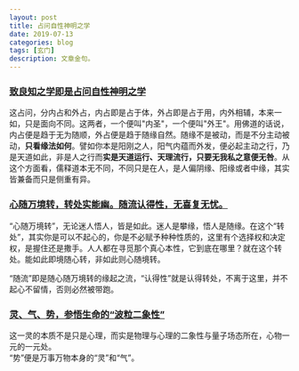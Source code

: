 ```yaml
---
layout: post
title: 占问自性神明之学
date: 2019-07-13
categories: blog
tags: [玄门]
description: 文章金句。
---
```


### [致良知之学即是占问自性神明之学](https://mp.weixin.qq.com/s/j09qnnM5-J5t6dWMESGtfg)
这占问，分内占和外占，内占即是占于体，外占即是占于用，内外相辅，本来一如，只是面向不同。这两者，一个便叫"内圣"，一个便叫"外王"。用佛道的话说，内占便是趋于无为随顺，外占便是趋于随缘自然。随缘不是被动，而是不分主动被动，**只看缘法如何**。譬如你本是阳刚之人，阳气内蕴而外发，便必起主动之行，乃是天道如此，非是人之行而**实是天道运行、天理流行，只要无我私之意便无咎**。从这个方面看，儒释道本无不同，不同只是在人，是人偏阴缘、阳缘或者中缘，其实皆兼备而只是侧重有异。

### [心随万境转，转处实能幽。随流认得性，无喜复无忧。](https://mp.weixin.qq.com/s/rd3qJAzWm-X8iLizrIxEEA)
“心随万境转”，无论迷人悟人，皆是如此。迷人是攀缘，悟人是随缘。在这个“转处”，其实你是可以不起心的，你是不必赋予种种性质的，这里有个选择权和决定权，是握住还是撒手。人人都在寻觅那个真心本性，它到底在哪里？就在这个转处。能如此即境随心转，非如此则心随境转。


“随流”即是随心随万境转的缘起之流，“认得性”就是认得转处，不离于这里，并不起心不留情，否则必然被带跑。

### [灵、气、势，参悟生命的“波粒二象性”](https://mp.weixin.qq.com/s/sIMZylSpZzHYMXL4oJFuAw)
这一灵的本质不是只是心理，而实是物理与心理的二象性与量子场态所在，心物一元的一元处。<br>
“势”便是万事万物本身的“灵”和“气”。
